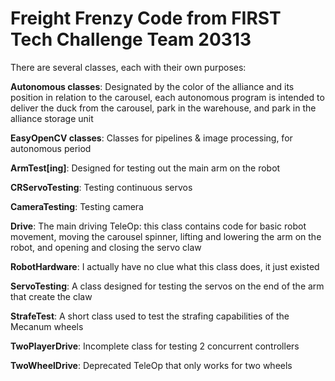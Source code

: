 # Freight Frenzy Code from FIRST Tech Challenge Team 20313

There are several classes, each with their own purposes:

**Autonomous classes**: Designated by the color of the alliance and its position in relation to the carousel, each autonomous program is intended to deliver the duck from the carousel, park in the warehouse, and park in the alliance storage unit

**EasyOpenCV classes**: Classes for pipelines & image processing, for autonomous period

**ArmTest[ing]**: Designed for testing out the main arm on the robot

**CRServoTesting**: Testing continuous servos

**CameraTesting**: Testing camera

**Drive**: The main driving TeleOp: this class contains code for basic robot movement, moving the carousel spinner, lifting and lowering the arm on the robot, and opening and closing the servo claw

**RobotHardware**: I actually have no clue what this class does, it just existed

**ServoTesting**: A class designed for testing the servos on the end of the arm that create the claw

**StrafeTest**: A short class used to test the strafing capabilities of the Mecanum wheels

**TwoPlayerDrive**: Incomplete class for testing 2 concurrent controllers

**TwoWheelDrive**: Deprecated TeleOp that only works for two wheels
